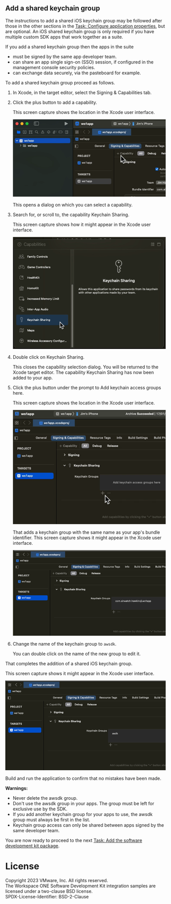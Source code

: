 ## Add a shared keychain group
The instructions to add a shared iOS keychain group may be followed after those
in the other sections in the
[Task: Configure application properties](../readme.md), but are optional. An iOS
shared keychain group is only required if you have multiple custom SDK apps that
work together as a suite.

If you add a shared keychain group then the apps in the suite

-   must be signed by the same app developer team.
-   can share an app single sign-on (SSO) session, if configured in the
    management console security policies.
-   can exchange data securely, via the pasteboard for example.

To add a shared keychain group proceed as follows.

1.  In Xcode, in the target editor, select the Signing & Capabilities tab.

2.  Click the plus button to add a capability.

    This screen capture shows the location in the Xcode user interface.

    ![**Screen Capture:** Xcode Add App Capability](Screen_XcodeAddCapability.png)

    This opens a dialog on which you can select a capability.

3.  Search for, or scroll to, the capability Keychain Sharing.

    This screen capture shows how it might appear in the Xcode user interface.

    ![**Screen Capture:** Xcode Keychain Sharing](Screen_XcodeKeychainSharing.png)

4.  Double click on Keychain Sharing.

    This closes the capability selection dialog. You will be returned to the
    Xcode target editor. The capability Keychain Sharing has now been added to
    your app.

5.  Click the plus button under the prompt to Add keychain access groups here.

    This screen capture shows the location in the Xcode user interface.

    ![**Screen Capture:** Xcode Add First Keychain Group](Screen_XcodeAddFirstKeychainGroup.png)

    That adds a keychain group with the same name as your app's bundle
    identifier. This screen capture shows it might appear in the Xcode user
    interface.

    ![**Screen Capture:** Xcode Keychain Group Added](Screen_XcodeKeychainGroupAdded.png)

6.  Change the name of the keychain group to `awsdk`.

    You can double click on the name of the new group to edit it.

That completes the addition of a shared iOS keychain group.

This screen capture shows it might appear in the Xcode user interface.

![**Screen Capture:** Xcode Keychain Groups](Screen_XcodeKeychainGroups.png)

Build and run the application to confirm that no mistakes have been made.

**Warnings:**

-   Never delete the awsdk group.
-   Don't use the awsdk group in your apps. The group must be left for exclusive
    use by the SDK.
-   If you add another keychain group for your apps to use, the awsdk group must
    always be first in the list.
-   Keychain group access can only be shared between apps signed by the same
    developer team.

You are now ready to proceed to the next
[Task: Add the software development kit package](../../03Task_Add-the-software-development-kit-package/readme.md).

# License
Copyright 2023 VMware, Inc. All rights reserved.  
The Workspace ONE Software Development Kit integration samples are licensed
under a two-clause BSD license.  
SPDX-License-Identifier: BSD-2-Clause